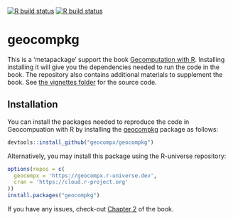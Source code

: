 
<!-- badges: start -->

[![R build
status](https://github.com/geocompx/geocompkg/workflows/pkgdown/badge.svg)](https://github.com/geocompx/geocompkg/actions)
[![R build
status](https://github.com/geocompx/geocompkg/workflows/R-CMD-check/badge.svg)](https://github.com/geocompx/geocompkg/actions)
<!-- badges: end -->

<!-- README.md is generated from README.Rmd. Please edit that file -->

# geocompkg

This is a ‘metapackage’ support the book [Gecomputation with
R](https://r.geocompx.org/). Installing installing it will give you the
dependencies needed to run the code in the book. The repository also
contains additional materials to supplement the book. See [the vignettes
folder](https://github.com/geocompx/geocompkg/tree/master/vignettes) for
the source code.

## Installation

You can install the packages needed to reproduce the code in
Geocompuation with R by installing the
[geocompkg](https://github.com/geocompx/geocompkg) package as follows:

``` r
devtools::install_github("geocompx/geocompkg")
```

Alternatively, you may install this package using the R-universe
repository:

``` r
options(repos = c(
  geocompx = 'https://geocompx.r-universe.dev',
  cran = 'https://cloud.r-project.org'
))
install.packages("geocompkg")
```

If you have any issues, check-out [Chapter
2](https://r.geocompx.org/spatial-class.html) of the book.
